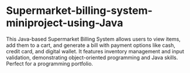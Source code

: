 # Supermarket-billing-system-miniproject-using-Java
This Java-based Supermarket Billing System allows users to view items, add them to a cart, and generate a bill with payment options like cash, credit card, and digital wallet. It features inventory management and input validation, demonstrating object-oriented programming and Java skills. Perfect for a programming portfolio.
